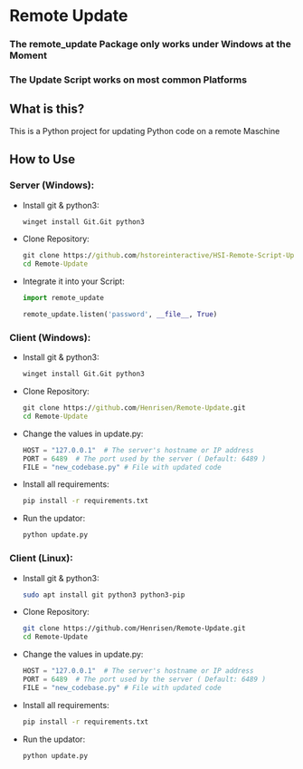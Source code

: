 # Remote Update

### The remote_update Package only works under Windows at the Moment
### The Update Script works on most common Platforms

## What is this?
This is a Python project for updating Python code on a remote Maschine

## How to Use
### Server (Windows):
 - Install git & python3:
   ```bat
   winget install Git.Git python3
   ```
 - Clone Repository:
   ```bat
   git clone https://github.com/hstoreinteractive/HSI-Remote-Script-Update-System.git
   cd Remote-Update
   ```
 - Integrate it into your Script:
   ```python
   import remote_update
   
   remote_update.listen('password', __file__, True)
   ```
### Client (Windows):
 - Install git & python3:
   ```bat
   winget install Git.Git python3
   ```
 - Clone Repository:
   ```bat
   git clone https://github.com/Henrisen/Remote-Update.git
   cd Remote-Update
   ```
 - Change the values in update.py:
   ```python
   HOST = "127.0.0.1"  # The server's hostname or IP address
   PORT = 6489  # The port used by the server ( Default: 6489 )
   FILE = "new_codebase.py" # File with updated code
   ```
 - Install all requirements:
   ```bat
   pip install -r requirements.txt
   ```
 - Run the updator:
   ```bat
   python update.py
   ```
### Client (Linux):
 - Install git & python3:
   ```bash
   sudo apt install git python3 python3-pip
   ```
 - Clone Repository:
   ```bash
   git clone https://github.com/Henrisen/Remote-Update.git
   cd Remote-Update
   ```
 - Change the values in update.py:
   ```python
   HOST = "127.0.0.1"  # The server's hostname or IP address
   PORT = 6489  # The port used by the server ( Default: 6489 )
   FILE = "new_codebase.py" # File with updated code
   ```
 - Install all requirements:
   ```bash
   pip install -r requirements.txt
   ```
 - Run the updator:
   ```bash
   python update.py
   ```
